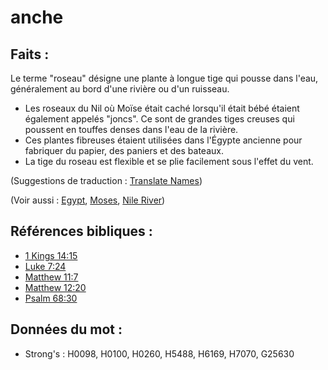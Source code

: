 # anche

## Faits :

Le terme "roseau" désigne une plante à longue tige qui pousse dans l'eau, généralement au bord d'une rivière ou d'un ruisseau.

* Les roseaux du Nil où Moïse était caché lorsqu'il était bébé étaient également appelés "joncs". Ce sont de grandes tiges creuses qui poussent en touffes denses dans l'eau de la rivière.
* Ces plantes fibreuses étaient utilisées dans l'Égypte ancienne pour fabriquer du papier, des paniers et des bateaux.
* La tige du roseau est flexible et se plie facilement sous l'effet du vent.

(Suggestions de traduction : [Translate Names](rc://en/ta/man/translate/translate-names))

(Voir aussi : [Egypt](../names/egypt.md), [Moses](../names/moses.md), [Nile River](../names/nileriver.md))

## Références bibliques :

* [1 Kings 14:15](rc://en/tn/help/1ki/14/15)
* [Luke 7:24](rc://en/tn/help/luk/07/24)
* [Matthew 11:7](rc://en/tn/help/mat/11/07)
* [Matthew 12:20](rc://en/tn/help/mat/12/20)
* [Psalm 68:30](rc://en/tn/help/psa/068/30)

## Données du mot :

* Strong's : H0098, H0100, H0260, H5488, H6169, H7070, G25630
